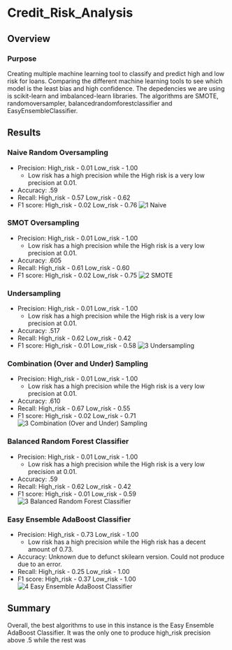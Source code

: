 # Credit_Risk_Analysis
## Overview
### Purpose
Creating multiple machine learning tool to classify and predict high and low risk for loans.  Comparing the different machine learning tools to see which model is the least bias and high confidence.  The depedencies we are using is scikit-learn and imbalanced-learn libraries.  The algorithms are SMOTE, randomoversampler, balancedrandomforestclassifier and EasyEnsembleClassifier.  

## Results
### Naive Random Oversampling
  - Precision: High_risk - 0.01 Low_risk - 1.00
    - Low risk has a high precision while the High risk is a very low precision at 0.01.
  - Accuracy: .59
  - Recall: High_risk - 0.57 Low_risk - 0.62
  - F1 score: High_risk - 0.02 Low_risk - 0.76
![1 Naive](https://user-images.githubusercontent.com/101272613/179426565-ec1a7691-ea1c-420e-89a0-1d697757e35c.PNG)

### SMOT Oversampling
  - Precision: High_risk - 0.01 Low_risk - 1.00
    - Low risk has a high precision while the High risk is a very low precision at 0.01.
  - Accuracy: .605
  - Recall: High_risk - 0.61 Low_risk - 0.60
  - F1 score: High_risk - 0.02 Low_risk - 0.75
![2 SMOTE](https://user-images.githubusercontent.com/101272613/179426575-3bb6f14a-18d4-4e82-a1f6-a24473dc1003.PNG)

### Undersampling
  - Precision: High_risk - 0.01 Low_risk - 1.00
    - Low risk has a high precision while the High risk is a very low precision at 0.01.
  - Accuracy: .517
  - Recall: High_risk - 0.62 Low_risk - 0.42
  - F1 score: High_risk - 0.01 Low_risk - 0.58
![3 Undersampling](https://user-images.githubusercontent.com/101272613/179426590-3b7a5c24-8f6e-4fc5-8a76-7be4e7740100.PNG)

  
### Combination (Over and Under) Sampling
  - Precision: High_risk - 0.01 Low_risk - 1.00
    - Low risk has a high precision while the High risk is a very low precision at 0.01.
  - Accuracy: .610
  - Recall: High_risk - 0.67 Low_risk - 0.55 
  - F1 score: High_risk - 0.02 Low_risk - 0.71
![3 Combination (Over and Under) Sampling](https://user-images.githubusercontent.com/101272613/179426589-194e80a7-118a-411e-adbf-16c643a43d80.PNG)

### Balanced Random Forest Classifier
  - Precision: High_risk - 0.01 Low_risk - 1.00
    - Low risk has a high precision while the High risk is a very low precision at 0.01.
  - Accuracy: .59
  - Recall: High_risk - 0.62 Low_risk - 0.42
  - F1 score: High_risk - 0.01 Low_risk - 0.59
![3 Balanced Random Forest Classifier](https://user-images.githubusercontent.com/101272613/179426583-36a3a695-ef2c-4f49-8d41-5d9e8898a00e.PNG)

### Easy Ensemble AdaBoost Classifier
  - Precision: High_risk - 0.73 Low_risk - 1.00
    - Low risk has a high precision while the High risk has a decent amount of 0.73.
  - Accuracy: Unknown due to defunct skilearn version.  Could not produce due to an error. 
  - Recall: High_risk - 0.25 Low_risk - 1.00 
  - F1 score: High_risk - 0.37 Low_risk - 1.00
![4 Easy Ensemble AdaBoost Classifier](https://user-images.githubusercontent.com/101272613/179426594-9dcd6ef5-3493-42be-b01b-7a5578d8ba54.PNG)

## Summary
Overall, the best algorithms to use in this instance is the Easy Ensemble AdaBoost Classifier.  It was the only one to produce high_risk precision above .5 while the rest was 

